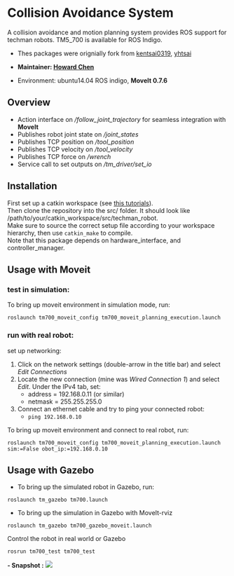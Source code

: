 # Collision Avoidance System
A collision avoidance and motion planning system provides ROS support for techman robots. TM5_700 is available for ROS Indigo.  

- Thes packages were orignially fork from [kentsai0319](https://github.com/kentsai0319), [yhtsai](https://github.com/yhtsai)

- **Maintainer: [Howard Chen](https://github.com/s880367)**

- Environment: ubuntu14.04 ROS indigo, **MoveIt 0.7.6**


## Overview

* Action interface on */follow\_joint\_trajectory* for seamless integration with __MoveIt__
* Publishes robot joint state on */joint\_states*
* Publishes TCP position on */tool\_position*
* Publishes TCP velocity on */tool\_velocity*
* Publishes TCP force on */wrench*
* Service call to set outputs on */tm\_driver/set\_io*


## Installation
First set up a catkin workspace (see [this tutorials](http://wiki.ros.org/catkin/Tutorials)).  
Then clone the repository into the src/ folder. It should look like  /path/to/your/catkin_workspace/src/techman_robot.  
Make sure to source the correct setup file according to your workspace hierarchy, then use ```catkin_make``` to compile.  
Note that this package depends on hardware_interface, and controller_manager.  


## Usage with Moveit

### test in simulation:

To bring up moveit environment in simulation mode, run:  
```
roslaunch tm700_moveit_config tm700_moveit_planning_execution.launch
```

### run with real robot:

set up networking:

1. Click on the network settings (double-arrow in the title bar) and select *Edit Connections*
2. Locate the new connection (mine was *Wired Connection 1*) and select *Edit*. Under the IPv4 tab, set:
    * address = 192.168.0.11 (or similar)
    * netmask = 255.255.255.0
3. Connect an ethernet cable and try to ping your connected robot:
    * ```ping 192.168.0.10```

To bring up moveit environment and connect to real robot, run:  
```
roslaunch tm700_moveit_config tm700_moveit_planning_execution.launch sim:=False obot_ip:=192.168.0.10
```


## Usage with Gazebo
- To bring up the simulated robot in Gazebo, run:  
```
roslaunch tm_gazebo tm700.launch
```

- To bring up the simulation in Gazebo with MoveIt-rviz
```
roslaunch tm_gazebo tm700_gazebo_moveit.launch
```
Control the robot in real world or Gazebo
```
rosrun tm700_test tm700_test
```
**- Snapshot :**
![](https://i.imgur.com/Qg7QBLz.png)
